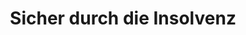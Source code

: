 ---
layout: topic
style_id: topic
title: Sicher durch die Insolvenz
description: >-
  Beratung und Begleitung durch die Verbraucherinsolvenz und Regelinsolvenz von
  Rechtsanwälten mit langjähriger Erfahrung.
header_titel: Sicher durch die Insolvenz
header_image: /uploads/theme-insolvenz1.jpg
erfolge:
intro_titel:
intro_text_markdown: >-
  Durch hohe Schulden und Firmenpleiten werden Selbständige und Verbraucher
  gleichermassen betroffen. Lagen kurz nach Einführung der neuen
  Insolvenzordnung im Jahr 2002 noch 20.000 Verbraucherinsolvenzanträge vor, so
  ist diese Zahl in Deutschland erstmals in 2007 auf 100.000 Anträge gestiegen.
  Nachdem die Zahl der Insolvenzverfahren in den Folgejahren leicht weiter
  gestiegen ist, &nbsp;ist eine Tendenz von ca. 100.000 Anträgen pro Jahr auch
  in Zeiten guter Konjuktur feststellbar.


  Um der erdrückenden Schuldenlast zu entkommen, bleibt oftmals nur der Weg in
  die Insolvenz, um Zwangsvollstreckungen und dem dauerhaften Anwachsen des
  Schuldenbergs ein Ende zu setzen.


  Kapitalgesellschaften, Personengesellschaften und Gewerbetreibende müssen das
  Regelinsolvenzverfahren durchlaufen.
intro_link_text:
intro_link:
abschnitte:
  - abschnitt_template: banner_bild_rechts
    titel: Insolvenz in Lettland
    text_markdown: >-
      Nutzen Sie die Möglichkeiten der EU-Insolvenz in Lettland. Hierdurch
      gelangen Sie zu einer schnelleren Restschuldbefreiung und entgehen der
      Zwangsvollstreckung in Deutschland. Wir beraten Sie zu den rechtlichen
      Begebenheiten, unterstützen Sie bei Ihrem Wohnsitzwechsel und der
      Ansiedlung sowie Jobsuche in Lettland durch unsere lokalen Partner in Riga
      (Lettland) und bringen Sie sicher bis zur Insolvenzeröffnung und zur
      Restschuldbefreiung sowie deren Anerkennung und Umsetzung in Deutschland.


      [Weitere Informationen zur Insolvenz und Restschuldbefreiung in Lettland
      haben wir für Sie auf einer gesonderten Informationsseite
      zusammengestellt.](/themen/lettland-insolvenz/)
    image: /uploads/latvia-1758828-640.png
    cta: true
  - abschnitt_template: box_hell
    titel: Verbraucherinsolvenz
    text_markdown: >-
      F&uuml;r Verbraucher gibt es die M&ouml;glichkeit des vereinfachten
      **Verbraucherinsolvenzverfahrens.** Dieses k&ouml;nnen auch ehemalige
      Selbst&auml;ndige durchlaufen, sofern ihre Verm&ouml;gensverh&auml;ltnisse
      &uuml;berschauber sind. Dieses wird bei bis zu 20 Gl&auml;ubigern
      angenommen. F&uuml;r Privatpersonen gibt es die M&ouml;glichkeit nach
      Ablauf von 6 Jahren eine Restschuldbefreiung zu erreichen.


      Kann man die Kosten des Insolvenzverfahrens beim zust&auml;ndigen Gericht
      bezahlen, tritt die Restschuldbefreiung bereits ein Jahr zuvor ein. Wer in
      der Lage ist, binnen drei Jahren ein Drittel seiner Schulden zu bezahlen,
      der erh&auml;lt schon nach drei Jahren die Restschuldbefreiung.
    image: /uploads/insolvency-593750-640.jpg
    cta: false
  - abschnitt_template: weiss_bild_links
    titel: Überschuldung und Schuldenbereinigungsverfahren
    text_markdown: >-
      Wenn Sie sich in einer &Uuml;berschuldungssituation befinden, kommt es
      zun&auml;chst einmal darauf an, zu kl&auml;ren, wie hoch die gesamten
      Forderungen der Gl&auml;ubiger an Sie sind. Meist ist es dann sinnvoll, in
      Verhandlungen mit den Gl&auml;ubigern einzutreten, um Ratenzahlungen,
      Stundungen oder Verzichte auf Forderungen zu erreichen. Dieses kann im
      Rahmen eines **au&szlig;ergerichtlichen Schuldbereinigungsversuchs**
      geschehen, der durch die Kanzlei AdvoAdvice Rechtsanw&auml;lte erarbeitet
      und den Gl&auml;ubigern vorgeschlagen wird. Der au&szlig;ergerichtliche
      Schuldenbereinigungsversuch, best&auml;tigt durch eine hierzu berechtigte
      Stelle (z.B. einen Rechtsanwalt) ist auch Voraussetzung f&uuml;r das
      Einreichen eines **Antrag auf Er&ouml;ffnung der Verbraucherinsolvenz**.


      Sollte der au&szlig;ergerichtliche Schuldenbereinigungsversuch nicht zum
      Erfolg f&uuml;hren, bleibt als n&auml;chster und folgerichtiger Schritt
      f&uuml;r Verbraucher das Verbraucherinsolvenzverfahren. Hier erhalten die
      Betroffenen durch die Kanzlei AdvoAdvice Hilfe beim Ausf&uuml;llen und dem
      Stellen des Insolvenzantrags. Zudem erstellt die Kanzlei, namentlich Dr.
      Sven Tintemann, f&uuml;r das Verbraucherinsolvenzverfahren eine
      Bescheinigung &uuml;ber das Scheitern des au&szlig;ergerichtlichen
      Schuldenbereinigungsversuchs. Nach Einreichen des Insolvenzantrags steht
      die Kanzlei AdvoAdvide bei Bedarf mit Rechtsrat weiter an der Seite der
      vertretenen Mandanten, auch wenn es um die Abstimmung mit einem durch das
      Gericht eingesetzten Treuh&auml;nder bzw. Insolvenzverwalter geht. Dies auf
      Wunsch so lange, bis die Restschuldbefreiung erteilt worden ist.
    image:
    cta: true
  - abschnitt_template: box_hell
    titel: Regelinsolvenz
    text_markdown: >-
      F&uuml;r selbst&auml;ndig t&auml;tige Personen oder solche deren
      Verm&ouml;gensverh&auml;ltnisse / Schulden nicht mehr &uuml;berschaubar
      sind, f&uuml;hrt der Weg in die Regelinsolvenz.


      Das Regelinsolvenzverfahren ist anders gegliedert und man ben&ouml;tigt
      hierzu andere Antragsformulare. Zudem ist das au&szlig;ergerichtliche
      Schuldenbereinigungsverfahren nicht vorgesehen. Der Antrag kann also
      schneller eingereicht werden.


      Zust&auml;ndig wird im Regelinsolvenzverfahren ein Insolvenzverwalter
      (nicht ein Treuh&auml;nder wie im Verbraucherinsolvenzverfahren). Zudem
      ist eine Gl&auml;ubigerversammlung beim zust&auml;ndigen Insolvenzgericht
      m&ouml;glich.
    image:
    cta: false
  - abschnitt_template: weiss_bild_links
    titel: Restschuldbefreiung
    text_markdown: >-
      Ziel der Insolvenz bei nat&uuml;rlichen Personen, egal ob Verbraucher oder
      nicht, ist die Restschuldbefreiung. Diese wird in der Regel nach dem
      Ablauf von sechs Jahren erteilt. Eine Verk&uuml;rzung der Fristen auf
      f&uuml;nf Jahre bzw. drei Jahre ist m&ouml;glich, wenn z.B. die
      Verfahrenkosten durch den Schuldner bezahlt werden k&ouml;nnen bzw. ein
      Drittel der Schulden innerhalb von drei Jahren beglichen werden kann.


      Mit der Erteilung der Restschuldbefreiung ist der Schuldner seine Schulden
      dann los und kann von seinen Gl&auml;ubigern dort ggf. vorhandene Titel,
      die zur Zwangsvollstreckung verwendet werden k&ouml;nnen,
      herausverlangen.&nbsp; Zudem kann eine Erledigung von Eintragungen in der
      Schufa Holding AG oder bei anderen Auskunfteien verlangt werden.
    image:
    cta: true
  - abschnitt_template: weiss_bild_links
    titel: Unternehmensinsolvenz
    text_markdown: >-
      AdvoAdvice ber&auml;t auch bei der Frage, ob eine Unternehmensinsolvenz
      angezeigt ist. Hier gilt f&uuml;r verantwortliche
      Gesch&auml;ftsf&uuml;hrer oder Vorst&auml;nde vor allem zu beachten, dass
      eine Insolvenzverschleppung ausgeschlossen wird.


      Es muss hier innerhalb von drei Wochen, nachdem eine
      Zahlungsunf&auml;higkeit des Unternehmens oder dessen &Uuml;berschuldung
      bekannt ist, Insolvenzantrag gestellt werden.


      Hier ist somit zum einen Vorsicht und zum anderen Eile geboten,
      insbesondere um eine eigene Haftung des Gesch&auml;ftsf&uuml;hrers /
      Vorstandes sowie eine strafrechtliche Verfolgung durch die Justiz zu
      vermeiden.
    image:
    cta: false
redirect_from:
  - /themen/insolvenzrecht
  - /themen/insolvenzrecht/
redirect_to:
sitemap: true
---
